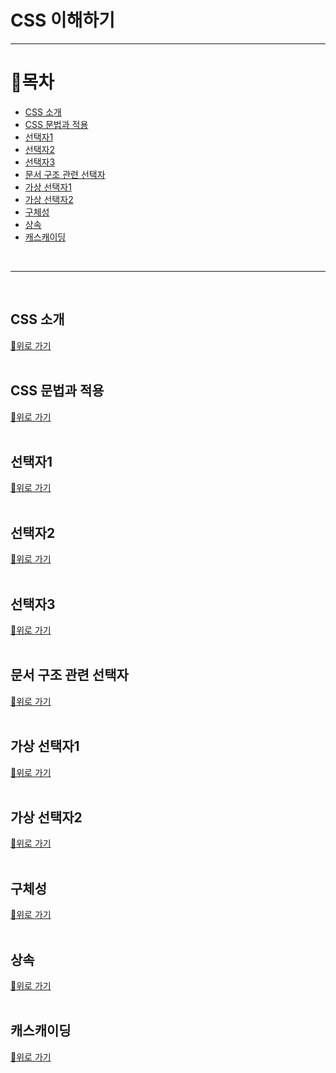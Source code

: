 # CSS 이해하기
---
# 📖목차
  - [CSS 소개](#CSS-소개)
  - [CSS 문법과 적용](#CSS-문법과-적용)
  - [선택자1](#선택자1)
  - [선택자2](#선택자2)
  - [선택자3](#선택자3)
  - [문서 구조 관련 선택자](#문서-구조-관련-선택자)
  - [가상 선택자1](#가상-선택자1)
  - [가상 선택자2](#가상-선택자2)
  - [구체성](#구체성)
  - [상속](#상속)
  - [캐스캐이딩](#캐스캐이딩)
<br>
  
---
<br>
  
## CSS 소개

[🚀위로 가기](#목차)
<br><br>

## CSS 문법과 적용

[🚀위로 가기](#목차)
<br><br>

## 선택자1

[🚀위로 가기](#목차)
<br><br>

## 선택자2

[🚀위로 가기](#목차)
<br><br>

## 선택자3

[🚀위로 가기](#목차)
<br><br>

## 문서 구조 관련 선택자

[🚀위로 가기](#목차)
<br><br>

## 가상 선택자1

[🚀위로 가기](#목차)
<br><br>

## 가상 선택자2

[🚀위로 가기](#목차)
<br><br>

## 구체성

[🚀위로 가기](#목차)
<br><br>

## 상속

[🚀위로 가기](#목차)
<br><br>

## 캐스캐이딩

[🚀위로 가기](#목차)
<br><br>
